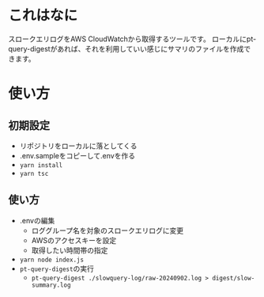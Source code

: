 # これはなに
スロークエリログをAWS CloudWatchから取得するツールです。
ローカルにpt-query-digestがあれば、それを利用していい感じにサマリのファイルを作成できます。

# 使い方
## 初期設定
- リポジトリをローカルに落としてくる
- .env.sampleをコピーして.envを作る
- `yarn install`
- `yarn tsc`

## 使い方
- .envの編集
    - ロググループ名を対象のスロークエリログに変更
    - AWSのアクセスキーを設定
    - 取得したい時間帯の指定
- `yarn node index.js`
- `pt-query-digest`の実行
    - `pt-query-digest ./slowquery-log/raw-20240902.log > digest/slow-summary.log`

